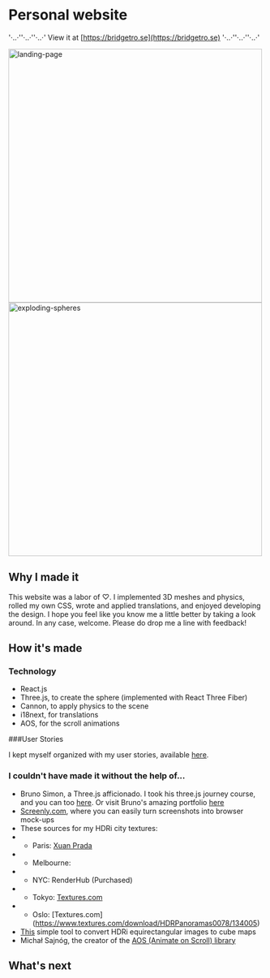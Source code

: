 # Personal website

'·..·''·..·''·..·' View it at [https://bridgetro.se](https://bridgetro.se) '·..·''·..·''·..·'

<p float="left">
  <img alt='landing-page' width='500' src="https://bridgetro.se/project-snapshots/personal-website/personal-website-1-landing-page.png" />
  <img alt="exploding-spheres" src="https://bridgetro.se/project-snapshots/personal-website/personal-website-2-exploding-spheres.png" width='500'/>
</p>

## Why I made it

This website was a labor of ♡. I implemented 3D meshes and physics, rolled my own CSS, wrote and applied translations, and enjoyed developing the design. I hope you feel like you know me a little better by taking a look around. In any case, welcome. Please do drop me a line with feedback! 

## How it's made

### Technology

* React.js
* Three.js, to create the sphere (implemented with React Three Fiber) 
* Cannon, to apply physics to the scene
* i18next, for translations
* AOS, for the scroll animations

###User Stories

I kept myself organized with my user stories, available [here](https://bridgetrosefitz.notion.site/Bridget-Fitzgerald-Personal-website-57cf2e253112453884670a3cb9b44ecc).

### I couldn't have made it without the help of...

* Bruno Simon, a Three.js afficionado. I took his three.js journey course, and you can too [here](https://threejs-journey.xyz/). Or visit Bruno's amazing portfolio [here](https://bruno-simon.com/)
* [Screenly.com](https://www.screely.com/), where you can easily turn screenshots into browser mock-ups
* These sources for my HDRi city textures:
* * Paris: [Xuan Prada](http://www.xuanprada.com/blog/2014/7/28/louvre-hdri-panorama)
* * Melbourne: 
* * NYC: RenderHub (Purchased)
* * Tokyo: [Textures.com](https://www.textures.com/download/HDRPanoramas0091/134023)
* * Oslo: [Textures.com] (https://www.textures.com/download/HDRPanoramas0078/134005)
* [This](https://matheowis.github.io/HDRI-to-CubeMap/) simple tool to convert HDRi equirectangular images to cube maps
* Michał Sajnóg, the creator of the [AOS (Animate on Scroll) library](https://michalsnik.github.io/aos/)


## What's next
